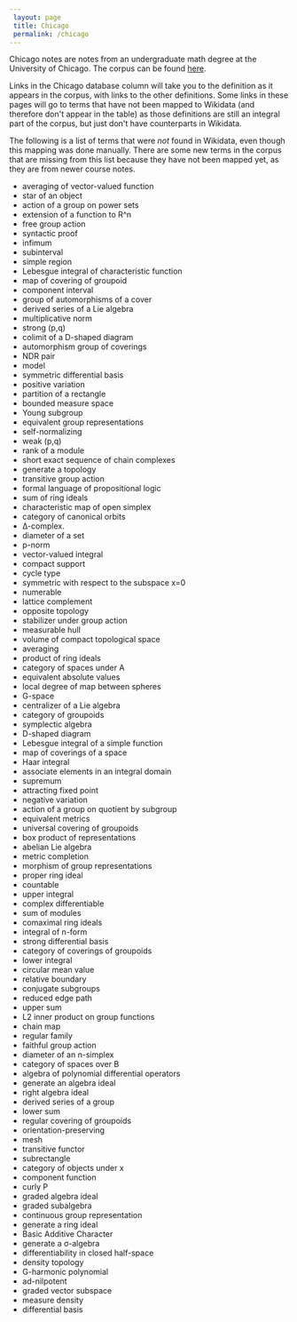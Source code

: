 ```yaml
---
 layout: page
 title: Chicago
 permalink: /chicago
---
```


Chicago notes are notes from an undergraduate math degree at the University of Chicago. The corpus can be found [here](https://github.com/lucyhorowitz/MathRepository).

Links in the Chicago database column will take you to the definition as it appears in the corpus, with links to the other definitions. Some links in these pages will go to terms that have not been mapped to Wikidata (and therefore don't appear in the table) as those definitions are still an integral part of the corpus, but just don't have counterparts in Wikidata.

The following is a list of terms that were _not_ found in Wikidata, even though this mapping was done manually. There are some new terms in the corpus that are missing from this list because they have not been mapped yet, as they are from newer course notes.
- averaging of vector-valued function
- star of an object
- action of a group on power sets
- extension of a function to R^n
- free group action
- syntactic proof
- infimum
- subinterval
- simple region
- Lebesgue integral of characteristic function
- map of covering of groupoid
- component interval
- group of automorphisms of a cover
- derived series of a Lie algebra
- multiplicative norm
- strong (p,q)
- colimit of a D-shaped diagram
- automorphism group of coverings
- NDR pair
- model
- symmetric differential basis
- positive variation
- partition of a rectangle
- bounded measure space
- Young subgroup
- equivalent group representations
- self-normalizing
- weak (p,q)
- rank of a module
- short exact sequence of chain complexes
- generate a topology
- transitive group action
- formal language of propositional logic
- sum of ring ideals
- characteristic map of open simplex
- category of canonical orbits
- ∆-complex.
- diameter of a set
- p-norm
- vector-valued integral
- compact support
- cycle type
- symmetric with respect to the subspace x=0
- numerable
- lattice complement
- opposite topology
- stabilizer under group action
- measurable hull
- volume of compact topological space
- averaging
- product of ring ideals
- category of spaces under A
- equivalent absolute values
- local degree of map between spheres
- G-space
- centralizer of a Lie algebra
- category of groupoids
- symplectic algebra
- D-shaped diagram
- Lebesgue integral of a simple function
- map of coverings of a space
- Haar integral
- associate elements in an integral domain
- supremum
- attracting fixed point
- negative variation
- action of a group on quotient by subgroup
- equivalent metrics
- universal covering of groupoids
- box product of representations
- abelian Lie algebra
- metric completion
- morphism of group representations
- proper ring ideal
- countable
- upper integral
- complex differentiable
- sum of modules
- comaximal ring ideals
- integral of n-form
- strong differential basis
- category of coverings of groupoids
- lower integral
- circular mean value
- relative boundary
- conjugate subgroups
- reduced edge path
- upper sum
- L2 inner product on group functions
- chain map
- regular family
- faithful group action
- diameter of an n-simplex
- category of spaces over B
- algebra of polynomial differential operators
- generate an algebra ideal
- right algebra ideal
- derived series of a group
- lower sum
- regular covering of groupoids
- orientation-preserving
- mesh
- transitive functor
- subrectangle
- category of objects under x
- component function
- curly P
- graded algebra ideal
- graded subalgebra
- continuous group representation
- generate a ring ideal
- Basic Additive Character
- generate a σ-algebra
- differentiability in closed half-space
- density topology
- G-harmonic polynomial
- ad-nilpotent
- graded vector subspace
- measure density
- differential basis
